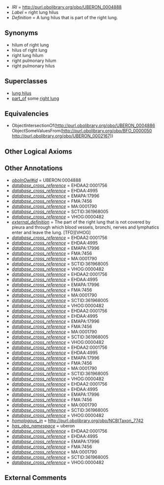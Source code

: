 * *IRI* = http://purl.obolibrary.org/obo/UBERON_0004888
 * *Label* = right lung hilus
 * *Definition* = A lung hilus that is part of the right lung.

## Synonyms

 * hilum of right lung
 * hilus of right lung
 * right lung hilum
 * right pulmonary hilum
 * right pulmonary hilus

## Superclasses

 * [lung hilus](../../UBERON/86/UBERON_0004886.md)
 * [part_of](../../BFO/50/BFO_0000050.md) some [right lung](../../UBERON/67/UBERON_0002167.md)

## Equivalencies

 * ObjectIntersectionOf(<http://purl.obolibrary.org/obo/UBERON_0004886> ObjectSomeValuesFrom(<http://purl.obolibrary.org/obo/BFO_0000050> <http://purl.obolibrary.org/obo/UBERON_0002167>))

## Other Logical Axioms


## Other Annotations

 * *[oboInOwl#id](../../id/oboInOwl#id.md)* = UBERON:0004888
 * *[database_cross_reference](../../ef/oboInOwl#hasDbXref.md)* = EHDAA2:0001756
 * *[database_cross_reference](../../ef/oboInOwl#hasDbXref.md)* = EHDAA:4995
 * *[database_cross_reference](../../ef/oboInOwl#hasDbXref.md)* = EMAPA:17996
 * *[database_cross_reference](../../ef/oboInOwl#hasDbXref.md)* = FMA:7456
 * *[database_cross_reference](../../ef/oboInOwl#hasDbXref.md)* = MA:0001790
 * *[database_cross_reference](../../ef/oboInOwl#hasDbXref.md)* = SCTID:361968005
 * *[database_cross_reference](../../ef/oboInOwl#hasDbXref.md)* = VHOG:0000482
 * *[external_definition](../../UBPROP/01/UBPROP_0000001.md)* = The part of the right lung that is not covered by pleura and through which blood vessels, bronchi, nerves and lymphatics enter and leave the lung. [TFD][VHOG]
 * *[database_cross_reference](../../ef/oboInOwl#hasDbXref.md)* = EHDAA2:0001756
 * *[database_cross_reference](../../ef/oboInOwl#hasDbXref.md)* = EHDAA:4995
 * *[database_cross_reference](../../ef/oboInOwl#hasDbXref.md)* = EMAPA:17996
 * *[database_cross_reference](../../ef/oboInOwl#hasDbXref.md)* = FMA:7456
 * *[database_cross_reference](../../ef/oboInOwl#hasDbXref.md)* = MA:0001790
 * *[database_cross_reference](../../ef/oboInOwl#hasDbXref.md)* = SCTID:361968005
 * *[database_cross_reference](../../ef/oboInOwl#hasDbXref.md)* = VHOG:0000482
 * *[database_cross_reference](../../ef/oboInOwl#hasDbXref.md)* = EHDAA2:0001756
 * *[database_cross_reference](../../ef/oboInOwl#hasDbXref.md)* = EHDAA:4995
 * *[database_cross_reference](../../ef/oboInOwl#hasDbXref.md)* = EMAPA:17996
 * *[database_cross_reference](../../ef/oboInOwl#hasDbXref.md)* = FMA:7456
 * *[database_cross_reference](../../ef/oboInOwl#hasDbXref.md)* = MA:0001790
 * *[database_cross_reference](../../ef/oboInOwl#hasDbXref.md)* = SCTID:361968005
 * *[database_cross_reference](../../ef/oboInOwl#hasDbXref.md)* = VHOG:0000482
 * *[database_cross_reference](../../ef/oboInOwl#hasDbXref.md)* = EHDAA2:0001756
 * *[database_cross_reference](../../ef/oboInOwl#hasDbXref.md)* = EHDAA:4995
 * *[database_cross_reference](../../ef/oboInOwl#hasDbXref.md)* = EMAPA:17996
 * *[database_cross_reference](../../ef/oboInOwl#hasDbXref.md)* = FMA:7456
 * *[database_cross_reference](../../ef/oboInOwl#hasDbXref.md)* = MA:0001790
 * *[database_cross_reference](../../ef/oboInOwl#hasDbXref.md)* = SCTID:361968005
 * *[database_cross_reference](../../ef/oboInOwl#hasDbXref.md)* = VHOG:0000482
 * *[database_cross_reference](../../ef/oboInOwl#hasDbXref.md)* = EHDAA2:0001756
 * *[database_cross_reference](../../ef/oboInOwl#hasDbXref.md)* = EHDAA:4995
 * *[database_cross_reference](../../ef/oboInOwl#hasDbXref.md)* = EMAPA:17996
 * *[database_cross_reference](../../ef/oboInOwl#hasDbXref.md)* = FMA:7456
 * *[database_cross_reference](../../ef/oboInOwl#hasDbXref.md)* = MA:0001790
 * *[database_cross_reference](../../ef/oboInOwl#hasDbXref.md)* = SCTID:361968005
 * *[database_cross_reference](../../ef/oboInOwl#hasDbXref.md)* = VHOG:0000482
 * *[database_cross_reference](../../ef/oboInOwl#hasDbXref.md)* = EHDAA2:0001756
 * *[database_cross_reference](../../ef/oboInOwl#hasDbXref.md)* = EHDAA:4995
 * *[database_cross_reference](../../ef/oboInOwl#hasDbXref.md)* = EMAPA:17996
 * *[database_cross_reference](../../ef/oboInOwl#hasDbXref.md)* = FMA:7456
 * *[database_cross_reference](../../ef/oboInOwl#hasDbXref.md)* = MA:0001790
 * *[database_cross_reference](../../ef/oboInOwl#hasDbXref.md)* = SCTID:361968005
 * *[database_cross_reference](../../ef/oboInOwl#hasDbXref.md)* = VHOG:0000482
 * *[homologous_in](../../core#homologous/in/core#homologous_in.md)* = http://purl.obolibrary.org/obo/NCBITaxon_7742
 * *[has_obo_namespace](../../ce/oboInOwl#hasOBONamespace.md)* = uberon
 * *[database_cross_reference](../../ef/oboInOwl#hasDbXref.md)* = EHDAA2:0001756
 * *[database_cross_reference](../../ef/oboInOwl#hasDbXref.md)* = EHDAA:4995
 * *[database_cross_reference](../../ef/oboInOwl#hasDbXref.md)* = EMAPA:17996
 * *[database_cross_reference](../../ef/oboInOwl#hasDbXref.md)* = FMA:7456
 * *[database_cross_reference](../../ef/oboInOwl#hasDbXref.md)* = MA:0001790
 * *[database_cross_reference](../../ef/oboInOwl#hasDbXref.md)* = SCTID:361968005
 * *[database_cross_reference](../../ef/oboInOwl#hasDbXref.md)* = VHOG:0000482

## External Comments

